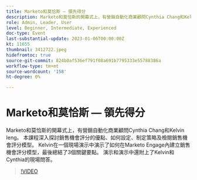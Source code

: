 ```yaml
---
title: Marketo和莫恰斯 — 領先得分
description: Marketo和莫恰斯的開幕式上，有營銷自動化商業顧問Cynthia Chang和Kelvin Ieng。 本課程深入探討銷售機會評分的優點、如何設定、制定策略及檢閱銷售機會評分模型。 Kelvin在一個現場演示中演示了如何在Marketo Engage內建立銷售機會評分模型，最後總結了3個關鍵要點。 演示和演示中還附上了Kelvin和Cynthia的現場問答。
role: Admin, Leader, User
level: Beginner, Intermediate, Experienced
doc-type: Event
last-substantial-update: 2023-01-06T00:00:00Z
kt: 11655
thumbnail: 3412722.jpeg
hidefromtoc: true
source-git-commit: 824b0af536ef791f08a691b7795333e55788386a
workflow-type: tm+mt
source-wordcount: '158'
ht-degree: 0%

---
```



# Marketo和莫恰斯 — 領先得分

Marketo和莫恰斯的開幕式上，有營銷自動化商業顧問Cynthia Chang和Kelvin Ieng。 本課程深入探討銷售機會評分的優點、如何設定、制定策略及檢閱銷售機會評分模型。 Kelvin在一個現場演示中演示了如何在Marketo Engage內建立銷售機會評分模型，最後總結了3個關鍵要點。 演示和演示中還附上了Kelvin和Cynthia的現場問答。

>[!VIDEO](https://video.tv.adobe.com/v/3412722/?quality=12&learn=on)